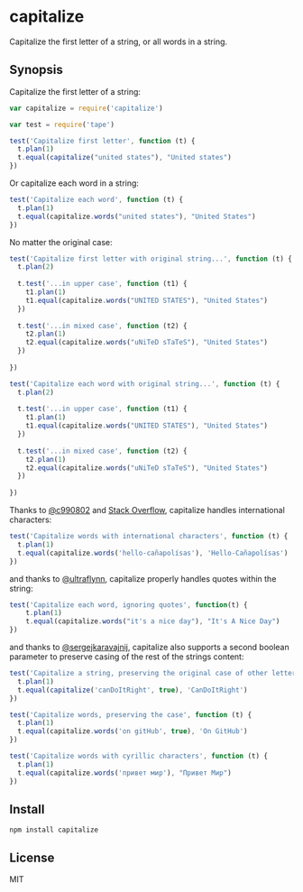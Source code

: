 # capitalize

Capitalize the first letter of a string, or all words in a string.

## Synopsis

Capitalize the first letter of a string:

```javascript
var capitalize = require('capitalize')

var test = require('tape')

test('Capitalize first letter', function (t) {
  t.plan(1)
  t.equal(capitalize("united states"), "United states")
})
```

Or capitalize each word in a string:

```javascript
test('Capitalize each word', function (t) {
  t.plan(1)
  t.equal(capitalize.words("united states"), "United States")
})
```

No matter the original case:

```javascript
test('Capitalize first letter with original string...', function (t) {
  t.plan(2)
  
  t.test('...in upper case', function (t1) {
    t1.plan(1)
    t1.equal(capitalize.words("UNITED STATES"), "United States")
  })
  
  t.test('...in mixed case', function (t2) {
    t2.plan(1)
    t2.equal(capitalize.words("uNiTeD sTaTeS"), "United States")
  })
  
})

test('Capitalize each word with original string...', function (t) {
  t.plan(2)
  
  t.test('...in upper case', function (t1) {
    t1.plan(1)
    t1.equal(capitalize.words("UNITED STATES"), "United States")
  })
  
  t.test('...in mixed case', function (t2) {
    t2.plan(1)
    t2.equal(capitalize.words("uNiTeD sTaTeS"), "United States")
  })
  
})
```

Thanks to [@c990802](https://github.com/grncdr/js-capitalize/pull/2) and [Stack Overflow](http://stackoverflow.com/questions/20690499/concrete-javascript-regex-for-accented-characters-diacritics), capitalize handles international characters:

```javascript
test('Capitalize words with international characters', function (t) {
  t.plan(1)
  t.equal(capitalize.words('hello-cañapolísas'), 'Hello-Cañapolísas')
})
```

and thanks to [@ultraflynn](https://github.com/grncdr/js-capitalize/pull/3), capitalize properly handles quotes within the string:

```javascript
test('Capitalize each word, ignoring quotes', function(t) {
    t.plan(1)
    t.equal(capitalize.words("it's a nice day"), "It's A Nice Day")
})
```

and thanks to [@sergejkaravajnij](https://github.com/grncdr/js-capitalize/pull/9), capitalize also supports a second boolean parameter to preserve casing of the rest of the strings content:

```javascript
test('Capitalize a string, preserving the original case of other letters', function (t) {
  t.plan(1)
  t.equal(capitalize('canDoItRight', true), 'CanDoItRight')
})

test('Capitalize words, preserving the case', function (t) {
  t.plan(1)
  t.equal(capitalize.words('on gitHub', true), 'On GitHub')
})
```

```javascript
test('Capitalize words with cyrillic characters', function (t) {
  t.plan(1)
  t.equal(capitalize.words('привет мир'), "Привет Мир")
})
```

## Install

    npm install capitalize

## License

MIT
